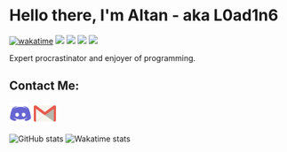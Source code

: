 # Hello there, I'm Altan - aka L0ad1n6
[![wakatime](https://wakatime.com/badge/user/fdbac85c-fc42-48ac-ac8d-5e29fabd2ed5.svg)](https://wakatime.com/@fdbac85c-fc42-48ac-ac8d-5e29fabd2ed5)
![](https://img.shields.io/badge/OS-MacOS-informational?style=flat&logo=apple&logoColor=white&color=1e7dc8)
![](https://img.shields.io/badge/Code-Python-informational?style=flat&logo=python&logoColor=white&color=1e7dc8)
![](https://img.shields.io/badge/Code-Rust-informational?style=flat&logo=Rust&logoColor=white&color=1e7dc8)
![](https://img.shields.io/badge/Editor-VS%20Code-informational?style=flat&logo=visualstudiocode&logoColor=white&color=1e7dc8)

Expert procrastinator and enjoyer of programming.

## Contact Me: 
[<img src="https://raw.githubusercontent.com/L0ad1n6/L0ad1n6/master/icons/discord.png" alt="Discord" width="40"/>](https://discord.gg/8us8PFDXYu)
[<img src="https://raw.githubusercontent.com/L0ad1n6/L0ad1n6/master/icons/mail.png" alt="Mail" width="40"/>](mailto:altan.mehmet.unver@gmail.com)

![GitHub stats](https://github-readme-stats.vercel.app/api?username=L0ad1n6&show_icons=true&theme=tokyonight&hide_border=true&count_private=true)
![Wakatime stats](https://github-readme-stats.vercel.app/api/wakatime?username=L0ad1n6&show_icons=true&theme=tokyonight&hide_border=true&v=2&langs_count=15)
